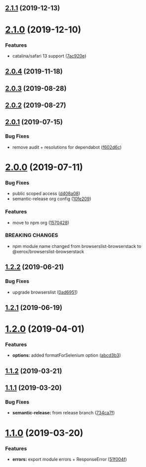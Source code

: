## [2.1.1](https://github.com/xeroxinteractive/browserslist-browserstack/compare/v2.1.0...v2.1.1) (2019-12-13)

# [2.1.0](https://github.com/xeroxinteractive/browserslist-browserstack/compare/v2.0.4...v2.1.0) (2019-12-10)


### Features

* catalina/safari 13 support ([7ac920e](https://github.com/xeroxinteractive/browserslist-browserstack/commit/7ac920e))

## [2.0.4](https://github.com/xeroxinteractive/browserslist-browserstack/compare/v2.0.3...v2.0.4) (2019-11-18)

## [2.0.3](https://github.com/xeroxinteractive/browserslist-browserstack/compare/v2.0.2...v2.0.3) (2019-08-28)

## [2.0.2](https://github.com/xeroxinteractive/browserslist-browserstack/compare/v2.0.1...v2.0.2) (2019-08-27)

## [2.0.1](https://github.com/xeroxinteractive/browserslist-browserstack/compare/v2.0.0...v2.0.1) (2019-07-15)


### Bug Fixes

* remove audit + resolutions for dependabot ([f602d6c](https://github.com/xeroxinteractive/browserslist-browserstack/commit/f602d6c))

# [2.0.0](https://github.com/xeroxinteractive/browserslist-browserstack/compare/v1.2.2...v2.0.0) (2019-07-11)


### Bug Fixes

* public scoped access ([d408a08](https://github.com/xeroxinteractive/browserslist-browserstack/commit/d408a08))
* semantic-release org config ([10fe209](https://github.com/xeroxinteractive/browserslist-browserstack/commit/10fe209))


### Features

* move to npm org ([1570428](https://github.com/xeroxinteractive/browserslist-browserstack/commit/1570428))


### BREAKING CHANGES

* npm module name changed from browserslist-browserstack to @xerox/browserslist-browserstack

## [1.2.2](https://github.com/xeroxinteractive/browserslist-browserstack/compare/v1.2.1...v1.2.2) (2019-06-21)


### Bug Fixes

* upgrade browserslist ([0ad6951](https://github.com/xeroxinteractive/browserslist-browserstack/commit/0ad6951))

## [1.2.1](https://github.com/xeroxinteractive/browserslist-browserstack/compare/v1.2.0...v1.2.1) (2019-06-19)

# [1.2.0](https://github.com/xeroxinteractive/browserslist-browserstack/compare/v1.1.2...v1.2.0) (2019-04-01)


### Features

* **options:** added formatForSelenium option ([abcd3b3](https://github.com/xeroxinteractive/browserslist-browserstack/commit/abcd3b3))

## [1.1.2](https://github.com/xeroxinteractive/browserslist-browserstack/compare/v1.1.1...v1.1.2) (2019-03-21)

## [1.1.1](https://github.com/xeroxinteractive/browserslist-browserstack/compare/v1.1.0...v1.1.1) (2019-03-20)


### Bug Fixes

* **semantic-release:** from release branch ([734ca7f](https://github.com/xeroxinteractive/browserslist-browserstack/commit/734ca7f))

# [1.1.0](https://github.com/xeroxinteractive/browserslist-browserstack/compare/v1.0.0...v1.1.0) (2019-03-20)


### Features

* **errors:** export module errors + ResponseError ([51f004f](https://github.com/xeroxinteractive/browserslist-browserstack/commit/51f004f))
